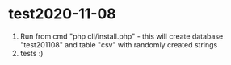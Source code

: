 # test2020-11-08
1. Run from cmd "php cli/install.php" - this will create database "test201108" and table "csv" with randomly created strings
2. tests :)
